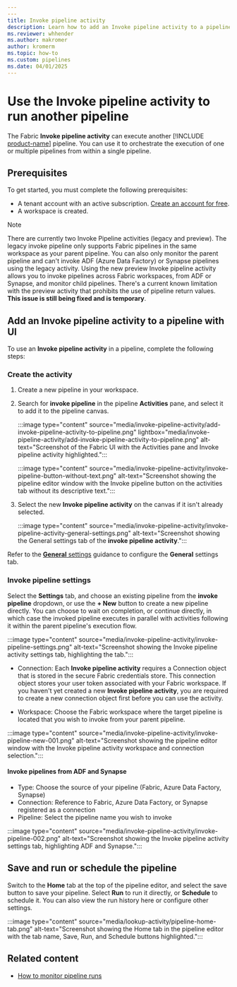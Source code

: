 ```yaml
---
---
title: Invoke pipeline activity
description: Learn how to add an Invoke pipeline activity to a pipeline and use it to run another pipeline.
ms.reviewer: whhender
ms.author: makromer
author: kromerm
ms.topic: how-to
ms.custom: pipelines
ms.date: 04/01/2025
---
```


# Use the **Invoke pipeline activity** to run another pipeline

The Fabric **Invoke pipeline activity** can execute another [!INCLUDE [product-name](../includes/product-name.md)] pipeline. You can use it to orchestrate the execution of one or multiple pipelines from within a single pipeline.


## Prerequisites

To get started, you must complete the following prerequisites:

- A tenant account with an active subscription. [Create an account for free](../fundamentals/fabric-trial.md).
- A workspace is created.

> [!NOTE]
> There are currently two Invoke Pipeline activities (legacy and preview). The legacy invoke pipeline only supports Fabric pipelines in the same workspace as your parent pipeline. You can also only monitor the parent pipeline and can't invoke ADF (Azure Data Factory) or Synapse pipelines using the legacy activity. Using the new preview Invoke pipeline activity allows you to invoke pipelines across Fabric workspaces, from ADF or Synapse, and monitor child pipelines. There's a current known limitation with the preview activity that prohibits the use of pipeline return values. **This issue is still being fixed and is temporary**.

## Add an **Invoke pipeline activity** to a pipeline with UI

To use an **Invoke pipeline activity** in a pipeline, complete the following steps:

### Create the activity

1. Create a new pipeline in your workspace.
1. Search for **invoke pipeline** in the pipeline **Activities** pane, and select it to add it to the pipeline canvas.

   :::image type="content" source="media/invoke-pipeline-activity/add-invoke-pipeline-activity-to-pipeline.png" lightbox="media/invoke-pipeline-activity/add-invoke-pipeline-activity-to-pipeline.png" alt-text="Screenshot of the Fabric UI with the Activities pane and Invoke pipeline activity highlighted.":::


   :::image type="content" source="media/invoke-pipeline-activity/invoke-pipeline-button-without-text.png" alt-text="Screenshot showing the pipeline editor window with the Invoke pipeline button on the activities tab without its descriptive text.":::

1. Select the new **Invoke pipeline activity** on the canvas if it isn't already selected.

   :::image type="content" source="media/invoke-pipeline-activity/invoke-pipeline-activity-general-settings.png" alt-text="Screenshot showing the General settings tab of the **invoke pipeline activity**.":::

Refer to the [**General** settings](activity-overview.md#general-settings) guidance to configure the **General** settings tab.

### Invoke pipeline settings

Select the **Settings** tab, and choose an existing pipeline from the **invoke pipeline** dropdown, or use the **+ New** button to create a new pipeline directly. You can choose to wait on completion, or continue directly, in which case the invoked pipeline executes in parallel with activities following it within the parent pipeline's execution flow.

:::image type="content" source="media/invoke-pipeline-activity/invoke-pipeline-settings.png" alt-text="Screenshot showing the Invoke pipeline activity settings tab, highlighting the tab.":::


* Connection: Each **Invoke pipeline activity** requires a Connection object that is stored in the secure Fabric credentials store. This connection object stores your user token associated with your Fabric workspace. If you haven't yet created a new **Invoke pipeline activity**, you are required to create a new connection object first before you can use the activity.
  
* Workspace: Choose the Fabric workspace where the target pipeline is located that you wish to invoke from your parent pipeline.

:::image type="content" source="media/invoke-pipeline-activity/invoke-pipeline-new-001.png" alt-text="Screenshot showing the pipeline editor window with the Invoke pipeline activity workspace and connection selection.":::

#### Invoke pipelines from ADF and Synapse

- Type: Choose the source of your pipeline (Fabric, Azure Data Factory, Synapse)
- Connection: Reference to Fabric, Azure Data Factory, or Synapse registered as a connection
- Pipeline: Select the pipeline name you wish to invoke
  
:::image type="content" source="media/invoke-pipeline-activity/invoke-pipeline-002.png" alt-text="Screenshot showing the Invoke pipeline activity settings tab, highlighting ADF and Synapse.":::

## Save and run or schedule the pipeline

Switch to the **Home** tab at the top of the pipeline editor, and select the save button to save your pipeline. Select **Run** to run it directly, or **Schedule** to schedule it. You can also view the run history here or configure other settings.

:::image type="content" source="media/lookup-activity/pipeline-home-tab.png" alt-text="Screenshot showing the Home tab in the pipeline editor with the tab name, Save, Run, and Schedule buttons highlighted.":::

## Related content

- [How to monitor pipeline runs](monitor-pipeline-runs.md)
